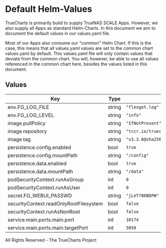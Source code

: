 # Default Helm-Values

TrueCharts is primarily build to supply TrueNAS SCALE Apps.
However, we also supply all Apps as standard Helm-Charts. In this document we aim to document the default values in our values.yaml file.

Most of our Apps also consume our "common" Helm Chart.
If this is the case, this means that all values.yaml values are set to the common chart values.yaml by default. This values.yaml file will only contain values that deviate from the common chart.
You will, however, be able to use all values referenced in the common chart here, besides the values listed in this document.

## Values

| Key | Type | Default | Description |
|-----|------|---------|-------------|
| env.FG_LOG_FILE | string | `"flexget.log"` |  |
| env.FG_LOG_LEVEL | string | `"info"` |  |
| image.pullPolicy | string | `"IfNotPresent"` |  |
| image.repository | string | `"tccr.io/truecharts/flexget"` |  |
| image.tag | string | `"v3.3.6@sha256:c023843329a26bd6189ad6917c8d1afa48cf3fdf2966dfe1162b66839b2d5c53"` |  |
| persistence.config.enabled | bool | `true` |  |
| persistence.config.mountPath | string | `"/config"` |  |
| persistence.data.enabled | bool | `true` |  |
| persistence.data.mountPath | string | `"/data"` |  |
| podSecurityContext.runAsGroup | int | `0` |  |
| podSecurityContext.runAsUser | int | `0` |  |
| secret.FG_WEBUI_PASSWD | string | `"jLeT78KBDPW"` |  |
| securityContext.readOnlyRootFilesystem | bool | `false` |  |
| securityContext.runAsNonRoot | bool | `false` |  |
| service.main.ports.main.port | int | `10174` |  |
| service.main.ports.main.targetPort | int | `5050` |  |

All Rights Reserved - The TrueCharts Project
